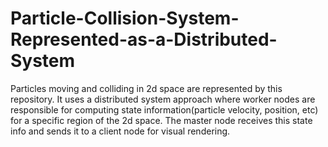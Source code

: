 # Particle-Collision-System-Represented-as-a-Distributed-System
Particles moving and colliding in 2d space are represented by this repository. It uses a distributed system approach where worker nodes are responsible for computing state information(particle velocity, position, etc) for a specific region of the 2d space. The master node receives this state info and sends it to a client node for visual rendering.
